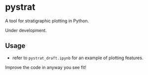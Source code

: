 # pystrat

A tool for stratigraphic plotting in Python.

Under development.

## Usage

* refer to `pystrat_draft.ipynb` for an example of plotting features.

Improve the code in anyway you see fit!
